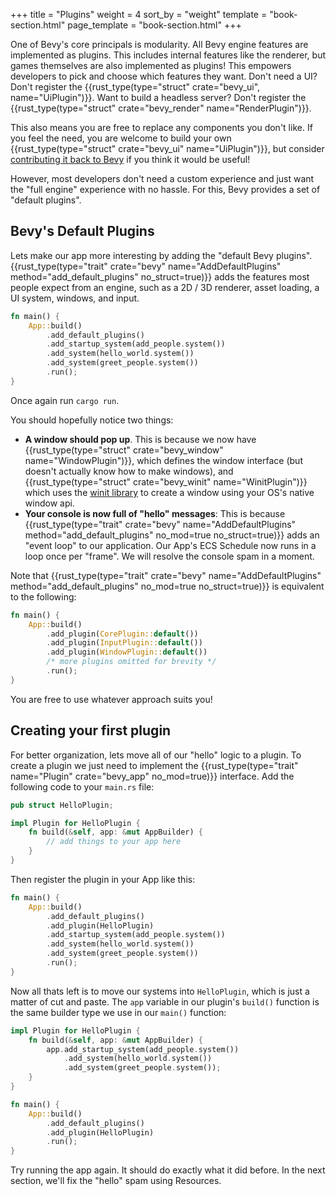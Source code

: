 +++
title = "Plugins"
weight = 4
sort_by = "weight"
template = "book-section.html"
page_template = "book-section.html"
+++

One of Bevy's core principals is modularity. All Bevy engine features are implemented as plugins. This includes internal features like the renderer, but games themselves are also implemented as plugins! This empowers developers to pick and choose which features they want. Don't need a UI? Don't register the {{rust_type(type="struct" crate="bevy_ui", name="UiPlugin")}}. Want to build a headless server? Don't register the {{rust_type(type="struct" crate="bevy_render" name="RenderPlugin")}}.

This also means you are free to replace any components you don't like. If you feel the need, you are welcome to build your own {{rust_type(type="struct" crate="bevy_ui" name="UiPlugin")}}, but consider [contributing it back to Bevy](/learn/book/contributing) if you think it would be useful!

However, most developers don't need a custom experience and just want the "full engine" experience with no hassle. For this, Bevy provides a set of "default plugins".  

## Bevy's Default Plugins

Lets make our app more interesting by adding the "default Bevy plugins". 
{{rust_type(type="trait" crate="bevy" name="AddDefaultPlugins" method="add_default_plugins" no_struct=true)}} adds the features most people expect from an engine, such as a 2D / 3D renderer, asset loading, a UI system, windows, and input. 

```rs
fn main() {
    App::build()
        .add_default_plugins()
        .add_startup_system(add_people.system())
        .add_system(hello_world.system())
        .add_system(greet_people.system())
        .run();
}
```

Once again run `cargo run`.

You should hopefully notice two things:
* **A window should pop up**. This is because we now have {{rust_type(type="struct" crate="bevy_window" name="WindowPlugin")}}, which defines the window interface (but doesn't actually know how to make windows), and {{rust_type(type="struct" crate="bevy_winit" name="WinitPlugin")}} which uses the [winit library](https://github.com/rust-windowing/winit) to create a window using your OS's native window api.
* **Your console is now full of "hello" messages**: This is because {{rust_type(type="trait" crate="bevy" name="AddDefaultPlugins" method="add_default_plugins" no_mod=true no_struct=true)}} adds an "event loop" to our application. Our App's ECS Schedule now runs in a loop once per "frame". We will resolve the console spam in a moment.

Note that {{rust_type(type="trait" crate="bevy" name="AddDefaultPlugins" method="add_default_plugins" no_mod=true no_struct=true)}} is equivalent to the following:
```rs
fn main() {
    App::build()
        .add_plugin(CorePlugin::default())
        .add_plugin(InputPlugin::default())
        .add_plugin(WindowPlugin::default())
        /* more plugins omitted for brevity */
        .run();
}
```

You are free to use whatever approach suits you!

## Creating your first plugin

For better organization, lets move all of our "hello" logic to a plugin. To create a plugin we just need to implement the {{rust_type(type="trait" name="Plugin" crate="bevy_app" no_mod=true)}} interface. Add the following code to your `main.rs` file:

```rs
pub struct HelloPlugin;

impl Plugin for HelloPlugin {
    fn build(&self, app: &mut AppBuilder) {
        // add things to your app here
    }
}
```

Then register the plugin in your App like this:
```rs
fn main() {
    App::build()
        .add_default_plugins()
        .add_plugin(HelloPlugin)
        .add_startup_system(add_people.system())
        .add_system(hello_world.system())
        .add_system(greet_people.system())
        .run();
}
```

Now all thats left is to move our systems into `HelloPlugin`, which is just a matter of cut and paste. The `app` variable in our plugin's `build()` function is the same builder type we use in our `main()` function:

```rs
impl Plugin for HelloPlugin {
    fn build(&self, app: &mut AppBuilder) {
        app.add_startup_system(add_people.system())
            .add_system(hello_world.system())
            .add_system(greet_people.system());
    }
}

fn main() {
    App::build()
        .add_default_plugins()
        .add_plugin(HelloPlugin)
        .run();
}
```

Try running the app again. It should do exactly what it did before. In the next section, we'll fix the "hello" spam using Resources. 